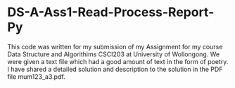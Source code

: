 # DS-A-Ass1-Read-Process-Report-Py

This code was written for my submission of my Assignment for my course Data Structure and Algorithims CSCI203 at University of Wollongong. 
We were given a text file which had a good amount of text in the form of poetry. I have shared a detailed solution and description to the solution in the PDF file mum123_a3.pdf.
